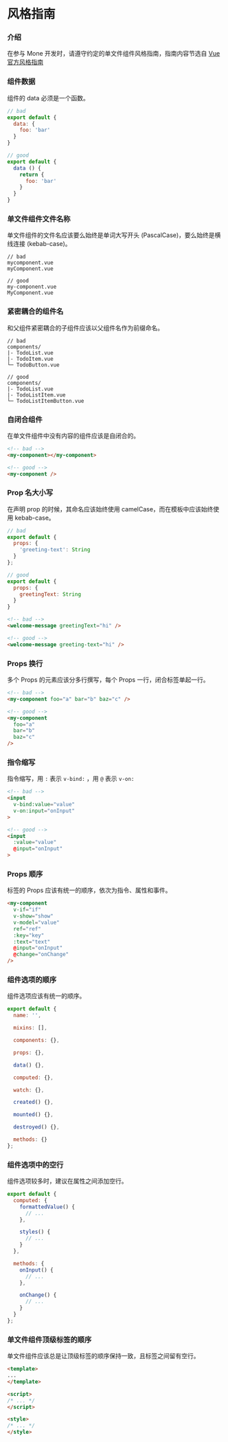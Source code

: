 # 风格指南

### 介绍

在参与 Mone 开发时，请遵守约定的单文件组件风格指南，指南内容节选自 [Vue 官方风格指南](https://cn.vuejs.org/v2/style-guide)

### 组件数据

组件的 data 必须是一个函数。

```js
// bad
export default {
  data: {
    foo: 'bar'
  }
}

// good
export default {
  data () {
    return {
      foo: 'bar'
    }
  }
}
```

### 单文件组件文件名称

单文件组件的文件名应该要么始终是单词大写开头 (PascalCase)，要么始终是横线连接 (kebab-case)。

```
// bad
mycomponent.vue
myComponent.vue

// good
my-component.vue
MyComponent.vue
```

### 紧密耦合的组件名

和父组件紧密耦合的子组件应该以父组件名作为前缀命名。

```
// bad
components/
|- TodoList.vue
|- TodoItem.vue
└─ TodoButton.vue

// good
components/
|- TodoList.vue
|- TodoListItem.vue
└─ TodoListItemButton.vue
```

### 自闭合组件

在单文件组件中没有内容的组件应该是自闭合的。

```html
<!-- bad -->
<my-component></my-component>

<!-- good -->
<my-component />
```

### Prop 名大小写

在声明 prop 的时候，其命名应该始终使用 camelCase，而在模板中应该始终使用 kebab-case。

```js
// bad
export default {
  props: {
    'greeting-text': String
  }
};

// good
export default {
  props: {
    greetingText: String
  }
}
```

```html
<!-- bad -->
<welcome-message greetingText="hi" />

<!-- good -->
<welcome-message greeting-text="hi" />
```

### Props 换行

多个 Props 的元素应该分多行撰写，每个 Props 一行，闭合标签单起一行。

```html
<!-- bad -->
<my-component foo="a" bar="b" baz="c" />

<!-- good -->
<my-component
  foo="a"
  bar="b"
  baz="c"
/>
```

### 指令缩写

指令缩写，用 `:` 表示 `v-bind:` ，用 `@` 表示 `v-on:`

```html
<!-- bad -->
<input
  v-bind:value="value"
  v-on:input="onInput"
>

<!-- good -->
<input
  :value="value"
  @input="onInput"
>
```

### Props 顺序

标签的 Props 应该有统一的顺序，依次为指令、属性和事件。

```html
<my-component
  v-if="if"
  v-show="show"
  v-model="value"
  ref="ref"
  :key="key"
  :text="text"
  @input="onInput"
  @change="onChange"
/>
```

### 组件选项的顺序

组件选项应该有统一的顺序。

```js
export default {
  name: '',

  mixins: [],

  components: {},

  props: {},

  data() {},

  computed: {},

  watch: {},

  created() {},

  mounted() {},

  destroyed() {},

  methods: {}
};
```

### 组件选项中的空行

组件选项较多时，建议在属性之间添加空行。

```js
export default {
  computed: {
    formattedValue() {
      // ...
    },

    styles() {
      // ...
    }
  },

  methods: {
    onInput() {
      // ...
    },

    onChange() {
      // ...
    }
  }
};
```

### 单文件组件顶级标签的顺序

单文件组件应该总是让顶级标签的顺序保持一致，且标签之间留有空行。

```html
<template>
...
</template>

<script>
/* ... */
</script>

<style>
/* ... */
</style>
```
